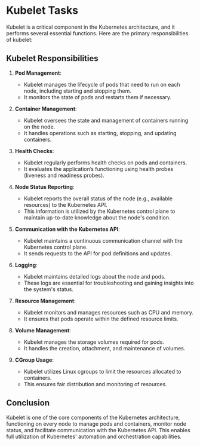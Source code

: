 # Kubelet Tasks

Kubelet is a critical component in the Kubernetes architecture, and it performs several essential functions. Here are the primary responsibilities of kubelet:

## Kubelet Responsibilities

1. **Pod Management**: 
   - Kubelet manages the lifecycle of pods that need to run on each node, including starting and stopping them.
   - It monitors the state of pods and restarts them if necessary.

2. **Container Management**: 
   - Kubelet oversees the state and management of containers running on the node.
   - It handles operations such as starting, stopping, and updating containers.

3. **Health Checks**:
   - Kubelet regularly performs health checks on pods and containers.
   - It evaluates the application’s functioning using health probes (liveness and readiness probes).

4. **Node Status Reporting**:
   - Kubelet reports the overall status of the node (e.g., available resources) to the Kubernetes API.
   - This information is utilized by the Kubernetes control plane to maintain up-to-date knowledge about the node's condition.

5. **Communication with the Kubernetes API**:
   - Kubelet maintains a continuous communication channel with the Kubernetes control plane.
   - It sends requests to the API for pod definitions and updates.

6. **Logging**:
   - Kubelet maintains detailed logs about the node and pods.
   - These logs are essential for troubleshooting and gaining insights into the system's status.

7. **Resource Management**:
   - Kubelet monitors and manages resources such as CPU and memory.
   - It ensures that pods operate within the defined resource limits.

8. **Volume Management**:
   - Kubelet manages the storage volumes required for pods.
   - It handles the creation, attachment, and maintenance of volumes.

9. **CGroup Usage**:
   - Kubelet utilizes Linux cgroups to limit the resources allocated to containers.
   - This ensures fair distribution and monitoring of resources.

## Conclusion

Kubelet is one of the core components of the Kubernetes architecture, functioning on every node to manage pods and containers, monitor node status, and facilitate communication with the Kubernetes API. This enables full utilization of Kubernetes' automation and orchestration capabilities.
